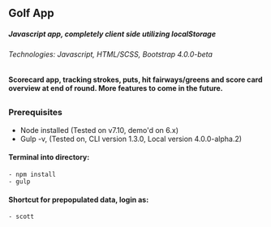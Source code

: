 ## Golf App

##### Javascript app, completely client side utilizing localStorage
###### Technologies: Javascript, HTML/SCSS, Bootstrap 4.0.0-beta
##
#### Scorecard app, tracking strokes, puts, hit fairways/greens and score card overview at end of round. More features to come in the future.
##
### Prerequisites
* Node installed (Tested on v7.10, demo'd on 6.x)
* Gulp -v, (Tested on, CLI version 1.3.0, Local version 4.0.0-alpha.2)

#### Terminal into directory:
	- npm install
	- gulp

#### Shortcut for prepopulated data, login as:
	- scott
